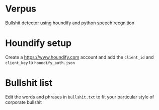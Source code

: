 # Verpus

Bullshit detector using houndify and python speech recgnition

# Houndify setup

Create a https://www.houndify.com account and add the `client_id` and `client_key` to `houndify_auth.json`

# Bullshit list

Edit the words and phrases in `bullshit.txt` to fit your particular style of corporate bullshit